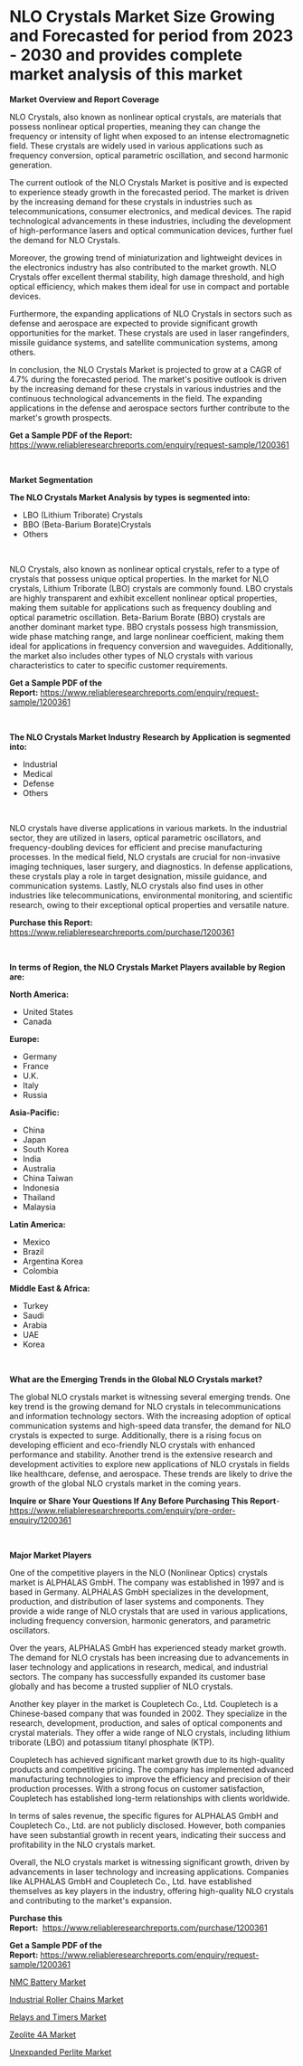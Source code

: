 <p><h1>NLO Crystals Market Size Growing and Forecasted for period from 2023 - 2030 and provides complete market analysis of this market</h1></p><p><strong>Market Overview and Report Coverage</strong></p>
<p><p>NLO Crystals, also known as nonlinear optical crystals, are materials that possess nonlinear optical properties, meaning they can change the frequency or intensity of light when exposed to an intense electromagnetic field. These crystals are widely used in various applications such as frequency conversion, optical parametric oscillation, and second harmonic generation.</p><p>The current outlook of the NLO Crystals Market is positive and is expected to experience steady growth in the forecasted period. The market is driven by the increasing demand for these crystals in industries such as telecommunications, consumer electronics, and medical devices. The rapid technological advancements in these industries, including the development of high-performance lasers and optical communication devices, further fuel the demand for NLO Crystals.</p><p>Moreover, the growing trend of miniaturization and lightweight devices in the electronics industry has also contributed to the market growth. NLO Crystals offer excellent thermal stability, high damage threshold, and high optical efficiency, which makes them ideal for use in compact and portable devices.</p><p>Furthermore, the expanding applications of NLO Crystals in sectors such as defense and aerospace are expected to provide significant growth opportunities for the market. These crystals are used in laser rangefinders, missile guidance systems, and satellite communication systems, among others.</p><p>In conclusion, the NLO Crystals Market is projected to grow at a CAGR of 4.7% during the forecasted period. The market's positive outlook is driven by the increasing demand for these crystals in various industries and the continuous technological advancements in the field. The expanding applications in the defense and aerospace sectors further contribute to the market's growth prospects.</p></p>
<p><strong>Get a Sample PDF of the Report:</strong> <a href="https://www.reliableresearchreports.com/enquiry/request-sample/1200361">https://www.reliableresearchreports.com/enquiry/request-sample/1200361</a></p>
<p>&nbsp;</p>
<p><strong>Market Segmentation</strong></p>
<p><strong>The NLO Crystals Market Analysis by types is segmented into:</strong></p>
<p><ul><li>LBO (Lithium Triborate) Crystals</li><li>BBO (Beta-Barium Borate)Crystals</li><li>Others</li></ul></p>
<p>&nbsp;</p>
<p><p>NLO Crystals, also known as nonlinear optical crystals, refer to a type of crystals that possess unique optical properties. In the market for NLO crystals, Lithium Triborate (LBO) crystals are commonly found. LBO crystals are highly transparent and exhibit excellent nonlinear optical properties, making them suitable for applications such as frequency doubling and optical parametric oscillation. Beta-Barium Borate (BBO) crystals are another dominant market type. BBO crystals possess high transmission, wide phase matching range, and large nonlinear coefficient, making them ideal for applications in frequency conversion and waveguides. Additionally, the market also includes other types of NLO crystals with various characteristics to cater to specific customer requirements.</p></p>
<p><strong>Get a Sample PDF of the Report:</strong>&nbsp;<a href="https://www.reliableresearchreports.com/enquiry/request-sample/1200361">https://www.reliableresearchreports.com/enquiry/request-sample/1200361</a></p>
<p>&nbsp;</p>
<p><strong>The NLO Crystals Market Industry Research by Application is segmented into:</strong></p>
<p><ul><li>Industrial</li><li>Medical</li><li>Defense</li><li>Others</li></ul></p>
<p>&nbsp;</p>
<p><p>NLO crystals have diverse applications in various markets. In the industrial sector, they are utilized in lasers, optical parametric oscillators, and frequency-doubling devices for efficient and precise manufacturing processes. In the medical field, NLO crystals are crucial for non-invasive imaging techniques, laser surgery, and diagnostics. In defense applications, these crystals play a role in target designation, missile guidance, and communication systems. Lastly, NLO crystals also find uses in other industries like telecommunications, environmental monitoring, and scientific research, owing to their exceptional optical properties and versatile nature.</p></p>
<p><strong>Purchase this Report:</strong>&nbsp; <a href="https://www.reliableresearchreports.com/purchase/1200361">https://www.reliableresearchreports.com/purchase/1200361</a></p>
<p>&nbsp;</p>
<p><strong>In terms of Region, the NLO Crystals Market Players available by Region are:</strong></p>
<p>
    <p> <strong> North America: </strong>
        <ul>
            <li>United States</li>
            <li>Canada</li>
        </ul>
        </p> 
    <p> <strong> Europe: </strong>
        <ul>
            <li>Germany</li>
            <li>France</li>
            <li>U.K.</li>
            <li>Italy</li>
            <li>Russia</li>
        </ul>
        </p> 
    <p> <strong> Asia-Pacific: </strong>
        <ul>
            <li>China</li>
            <li>Japan</li>
            <li>South Korea</li>
            <li>India</li>
            <li>Australia</li>
            <li>China Taiwan</li>
            <li>Indonesia</li>
            <li>Thailand</li>
            <li>Malaysia</li>
        </ul>
        </p> 
    <p> <strong> Latin America: </strong>
        <ul>
            <li>Mexico</li>
            <li>Brazil</li>
            <li>Argentina Korea</li>
            <li>Colombia</li>
        </ul>
        </p> 
    <p> <strong> Middle East & Africa: </strong>
        <ul>
            <li>Turkey</li>
            <li>Saudi</li>
            <li>Arabia</li>
            <li>UAE</li>
            <li>Korea</li>
        </ul>
    </p>
    </p>
<p>&nbsp;</p>
<p><strong>What are the Emerging Trends in the Global NLO Crystals market?</strong></p>
<p><p>The global NLO crystals market is witnessing several emerging trends. One key trend is the growing demand for NLO crystals in telecommunications and information technology sectors. With the increasing adoption of optical communication systems and high-speed data transfer, the demand for NLO crystals is expected to surge. Additionally, there is a rising focus on developing efficient and eco-friendly NLO crystals with enhanced performance and stability. Another trend is the extensive research and development activities to explore new applications of NLO crystals in fields like healthcare, defense, and aerospace. These trends are likely to drive the growth of the global NLO crystals market in the coming years.</p></p>
<p><strong>Inquire or Share Your Questions If Any Before Purchasing This Report</strong>- <a href="https://www.reliableresearchreports.com/enquiry/pre-order-enquiry/1200361">https://www.reliableresearchreports.com/enquiry/pre-order-enquiry/1200361</a></p>
<p>&nbsp;</p>
<p><strong>Major Market Players</strong></p>
<p><p>One of the competitive players in the NLO (Nonlinear Optics) crystals market is ALPHALAS GmbH. The company was established in 1997 and is based in Germany. ALPHALAS GmbH specializes in the development, production, and distribution of laser systems and components. They provide a wide range of NLO crystals that are used in various applications, including frequency conversion, harmonic generators, and parametric oscillators.</p><p>Over the years, ALPHALAS GmbH has experienced steady market growth. The demand for NLO crystals has been increasing due to advancements in laser technology and applications in research, medical, and industrial sectors. The company has successfully expanded its customer base globally and has become a trusted supplier of NLO crystals.</p><p>Another key player in the market is Coupletech Co., Ltd. Coupletech is a Chinese-based company that was founded in 2002. They specialize in the research, development, production, and sales of optical components and crystal materials. They offer a wide range of NLO crystals, including lithium triborate (LBO) and potassium titanyl phosphate (KTP).</p><p>Coupletech has achieved significant market growth due to its high-quality products and competitive pricing. The company has implemented advanced manufacturing technologies to improve the efficiency and precision of their production processes. With a strong focus on customer satisfaction, Coupletech has established long-term relationships with clients worldwide.</p><p>In terms of sales revenue, the specific figures for ALPHALAS GmbH and Coupletech Co., Ltd. are not publicly disclosed. However, both companies have seen substantial growth in recent years, indicating their success and profitability in the NLO crystals market.</p><p>Overall, the NLO crystals market is witnessing significant growth, driven by advancements in laser technology and increasing applications. Companies like ALPHALAS GmbH and Coupletech Co., Ltd. have established themselves as key players in the industry, offering high-quality NLO crystals and contributing to the market's expansion.</p></p>
<p><strong>Purchase this Report:</strong>&nbsp;&nbsp;<a href="https://www.reliableresearchreports.com/purchase/1200361">https://www.reliableresearchreports.com/purchase/1200361</a></p>
<p></p>
<p><strong>Get a Sample PDF of the Report:</strong>&nbsp;<a href="https://www.reliableresearchreports.com/enquiry/request-sample/1200361">https://www.reliableresearchreports.com/enquiry/request-sample/1200361</a></p>
<p><p><a href="https://medium.com/@dioncollins8227/nmc-battery-market-size-cagr-trends-2024-2030-204786b9db9d">NMC Battery Market</a></p><p><a href="https://medium.com/@seanhunt765/industrial-roller-chains-market-size-cagr-trends-2024-2030-f744f3a78a4d">Industrial Roller Chains Market</a></p><p><a href="https://medium.com/@entelabrahimi1961/relays-and-timers-market-insights-into-market-cagr-market-trends-and-growth-strategies-d8347f4a344e">Relays and Timers Market</a></p><p><a href="https://github.com/aasishrp01/Market-Research-Report-List-1/blob/main/zeolite-4a-market.md">Zeolite 4A Market</a></p><p><a href="https://github.com/aashishrp02/Market-Research-Report-List-1/blob/main/unexpanded-perlite-market.md">Unexpanded Perlite Market</a></p></p>